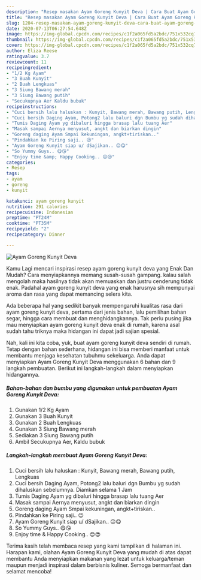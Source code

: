 ```yaml
---
description: "Resep masakan Ayam Goreng Kunyit Deva | Cara Buat Ayam Goreng Kunyit Deva Yang Menggugah Selera"
title: "Resep masakan Ayam Goreng Kunyit Deva | Cara Buat Ayam Goreng Kunyit Deva Yang Menggugah Selera"
slug: 1204-resep-masakan-ayam-goreng-kunyit-deva-cara-buat-ayam-goreng-kunyit-deva-yang-menggugah-selera
date: 2020-07-13T06:27:54.648Z
image: https://img-global.cpcdn.com/recipes/c1f2a065fd5a2bdc/751x532cq70/ayam-goreng-kunyit-deva-foto-resep-utama.jpg
thumbnail: https://img-global.cpcdn.com/recipes/c1f2a065fd5a2bdc/751x532cq70/ayam-goreng-kunyit-deva-foto-resep-utama.jpg
cover: https://img-global.cpcdn.com/recipes/c1f2a065fd5a2bdc/751x532cq70/ayam-goreng-kunyit-deva-foto-resep-utama.jpg
author: Eliza Reese
ratingvalue: 3.7
reviewcount: 11
recipeingredient:
- "1/2 Kg Ayam"
- "3 Buah Kunyit"
- "2 Buah Lengkuas"
- "3 Siung Bawang merah"
- "3 Siung Bawang putih"
- "Secukupnya Aer Kaldu bubuk"
recipeinstructions:
- "Cuci bersih lalu haluskan : Kunyit, Bawang merah, Bawang putih, Lengkuas"
- "Cuci bersih Daging Ayam, Potong2 lalu baluri dgn Bumbu yg sudah dihaluskan sebelumnya. Diamkan selama 1 Jam"
- "Tumis Daging Ayam yg dibaluri hingga brasap lalu tuang Aer"
- "Masak sampai Aernya menyusut, angkt dan biarkan dingin"
- "Goreng daging Ayam Smpai kekuningan, angkt+tiriskan.."
- "Pindahkan ke Piring saji.. 😉"
- "Ayam Goreng Kunyit siap u/ dSajikan.. 😉😋"
- "So Yummy Guys.. 😋😘"
- "Enjoy time &amp; Happy Cooking.. 😊😍"
categories:
- Resep
tags:
- ayam
- goreng
- kunyit

katakunci: ayam goreng kunyit 
nutrition: 291 calories
recipecuisine: Indonesian
preptime: "PT24M"
cooktime: "PT35M"
recipeyield: "2"
recipecategory: Dinner

---
```



![Ayam Goreng Kunyit Deva](https://img-global.cpcdn.com/recipes/c1f2a065fd5a2bdc/751x532cq70/ayam-goreng-kunyit-deva-foto-resep-utama.jpg)

Kamu Lagi mencari inspirasi resep ayam goreng kunyit deva yang Enak Dan Mudah? Cara menyiapkannya memang susah-susah gampang. kalau salah mengolah maka hasilnya tidak akan memuaskan dan justru cenderung tidak enak. Padahal ayam goreng kunyit deva yang enak harusnya sih mempunyai aroma dan rasa yang dapat memancing selera kita.

Ada beberapa hal yang sedikit banyak mempengaruhi kualitas rasa dari ayam goreng kunyit deva, pertama dari jenis bahan, lalu pemilihan bahan segar, hingga cara membuat dan menghidangkannya. Tak perlu pusing jika mau menyiapkan ayam goreng kunyit deva enak di rumah, karena asal sudah tahu triknya maka hidangan ini dapat jadi sajian spesial.




Nah, kali ini kita coba, yuk, buat ayam goreng kunyit deva sendiri di rumah. Tetap dengan bahan sederhana, hidangan ini bisa memberi manfaat untuk membantu menjaga kesehatan tubuhmu sekeluarga. Anda dapat menyiapkan Ayam Goreng Kunyit Deva menggunakan 6 bahan dan 9 langkah pembuatan. Berikut ini langkah-langkah dalam menyiapkan hidangannya.

<!--inarticleads1-->

##### Bahan-bahan dan bumbu yang digunakan untuk pembuatan Ayam Goreng Kunyit Deva:

1. Gunakan 1/2 Kg Ayam
1. Gunakan 3 Buah Kunyit
1. Gunakan 2 Buah Lengkuas
1. Gunakan 3 Siung Bawang merah
1. Sediakan 3 Siung Bawang putih
1. Ambil Secukupnya Aer, Kaldu bubuk




<!--inarticleads2-->

##### Langkah-langkah membuat Ayam Goreng Kunyit Deva:

1. Cuci bersih lalu haluskan : Kunyit, Bawang merah, Bawang putih, Lengkuas
1. Cuci bersih Daging Ayam, Potong2 lalu baluri dgn Bumbu yg sudah dihaluskan sebelumnya. Diamkan selama 1 Jam
1. Tumis Daging Ayam yg dibaluri hingga brasap lalu tuang Aer
1. Masak sampai Aernya menyusut, angkt dan biarkan dingin
1. Goreng daging Ayam Smpai kekuningan, angkt+tiriskan..
1. Pindahkan ke Piring saji.. 😉
1. Ayam Goreng Kunyit siap u/ dSajikan.. 😉😋
1. So Yummy Guys.. 😋😘
1. Enjoy time &amp; Happy Cooking.. 😊😍




Terima kasih telah membaca resep yang kami tampilkan di halaman ini. Harapan kami, olahan Ayam Goreng Kunyit Deva yang mudah di atas dapat membantu Anda menyiapkan makanan yang lezat untuk keluarga/teman maupun menjadi inspirasi dalam berbisnis kuliner. Semoga bermanfaat dan selamat mencoba!
